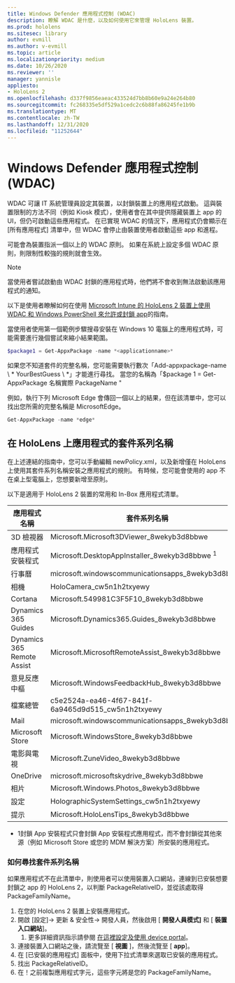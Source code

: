 ```yaml
---
title: Windows Defender 應用程式控制 (WDAC)
description: 瞭解 WDAC 是什麼，以及如何使用它來管理 HoloLens 裝置。
ms.prod: hololens
ms.sitesec: library
author: evmill
ms.author: v-evmill
ms.topic: article
ms.localizationpriority: medium
ms.date: 10/26/2020
ms.reviewer: ''
manager: yannisle
appliesto:
- HoloLens 2
ms.openlocfilehash: d337f9856eaeac433524d7bb8b60e9a24e264b80
ms.sourcegitcommit: fc268335e5df529a1cedc2c6b88fa86245fe1b9b
ms.translationtype: MT
ms.contentlocale: zh-TW
ms.lasthandoff: 12/31/2020
ms.locfileid: "11252644"
---
```

# Windows Defender 應用程式控制 (WDAC)

WDAC 可讓 IT 系統管理員設定其裝置，以封鎖裝置上的應用程式啟動。 這與裝置限制的方法不同（例如 Kiosk 模式），使用者會在其中提供隱藏裝置上 app 的 UI，但仍可啟動這些應用程式。 在已實現 WDAC 的情況下，應用程式仍會顯示在 [所有應用程式] 清單中，但 WDAC 會停止由裝置使用者啟動這些 app 和進程。

可能會為裝置指派一個以上的 WDAC 原則。 如果在系統上設定多個 WDAC 原則，則限制性較強的規則就會生效。 

> [!NOTE]
> 當使用者嘗試啟動由 WDAC 封鎖的應用程式時，他們將不會收到無法啟動該應用程式的通知。

以下是使用者瞭解如何在使用 [Microsoft Intune 的 HoloLens 2 裝置上使用 WDAC 和 Windows PowerShell 來允許或封鎖 app](https://docs.microsoft.com/mem/intune/configuration/custom-profile-hololens)的指南。

當使用者使用第一個範例步驟搜尋安裝在 Windows 10 電腦上的應用程式時，可能需要進行幾個嘗試來縮小結果範圍。

```powershell
$package1 = Get-AppxPackage -name *<applicationname>*
``` 

如果您不知道套件的完整名稱，您可能需要執行數次「Add-appxpackage-name \ * YourBestGuess \ *」才能進行尋找。 當您的名稱為「$package 1 = Get-AppxPackage 名稱實際 PackageName "

例如，執行下列 Microsoft Edge 會傳回一個以上的結果，但在該清單中，您可以找出您所需的完整名稱是 MicrosoftEdge。

```powershell
Get-AppxPackage -name *edge*
``` 

## 在 HoloLens 上應用程式的套件系列名稱

在上述連結的指南中，您可以手動編輯 newPolicy.xml，以及新增僅在 HoloLens 上使用其套件系列名稱安裝之應用程式的規則。 有時候，您可能會使用的 app 不在桌上型電腦上，您想要新增至原則。

以下是適用于 HoloLens 2 裝置的常用和 In-Box 應用程式清單。

| 應用程式名稱                   | 套件系列名稱                                |
|----------------------------|----------------------------------------------------|
| 3D 檢視器                  | Microsoft.Microsoft3DViewer_8wekyb3d8bbwe          |
| 應用程式安裝程式              | Microsoft.DesktopAppInstaller_8wekyb3d8bbwe <sup> 1</sup>         |
| 行事曆                   | microsoft.windowscommunicationsapps_8wekyb3d8bbwe  |
| 相機                     | HoloCamera_cw5n1h2txyewy                           |
| Cortana                    | Microsoft.549981C3F5F10_8wekyb3d8bbwe              |
| Dynamics 365 Guides        | Microsoft.Dynamics365.Guides_8wekyb3d8bbwe         |
| Dynamics 365 Remote Assist | Microsoft.MicrosoftRemoteAssist_8wekyb3d8bbwe      |
| 意見反應中樞               | Microsoft.WindowsFeedbackHub_8wekyb3d8bbwe         |
| 檔案總管              | c5e2524a-ea46-4f67-841f-6a9465d9d515_cw5n1h2txyewy |
| Mail                       | microsoft.windowscommunicationsapps_8wekyb3d8bbwe  |
| Microsoft Store            | Microsoft.WindowsStore_8wekyb3d8bbwe               |
| 電影與電視                | Microsoft.ZuneVideo_8wekyb3d8bbwe                  |
| OneDrive                   | microsoft.microsoftskydrive_8wekyb3d8bbwe          |
| 相片                     | Microsoft.Windows.Photos_8wekyb3d8bbwe             |
| 設定                   | HolographicSystemSettings_cw5n1h2txyewy            |
| 提示                       | Microsoft.HoloLensTips_8wekyb3d8bbwe               |

- 1封鎖 App 安裝程式只會封鎖 App 安裝程式應用程式，而不會封鎖從其他來源（例如 Microsoft Store 或您的 MDM 解決方案）所安裝的應用程式。

### 如何尋找套件系列名稱

如果應用程式不在此清單中，則使用者可以使用裝置入口網站，連線到已安裝想要封鎖之 app 的 HoloLens 2，以判斷 PackageRelativeID，並從該處取得 PackageFamilyName。

1. 在您的 HoloLens 2 裝置上安裝應用程式。 
1. 開啟 [設定]-> 更新 & 安全性-> 開發人員，然後啟用 [ **開發人員模式]** 和 [ **裝置入口網站**]。 
    1. 更多詳細資訊指示請參閱 [在這裡設定及使用 device portal](https://docs.microsoft.com/windows/mixed-reality/develop/platform-capabilities-and-apis/using-the-windows-device-portal)。
1. 連接裝置入口網站之後，請流覽至 [ **視圖** ]，然後流覽至 [ **app**]。 
1. 在 [已安裝的應用程式] 面板中，使用下拉式清單來選取已安裝的應用程式。 
1. 找出 PackageRelativeID。 
1. 在！之前複製應用程式字元，這些字元將是您的 PackageFamilyName。


